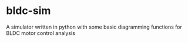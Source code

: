 # bldc-sim
A simulator written in python with some basic diagramming functions for BLDC motor control analysis


